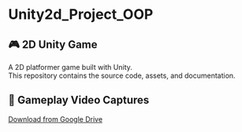 # Unity2d_Project_OOP

## 🎮 2D Unity Game
A 2D platformer game built with Unity.  
This repository contains the source code, assets, and documentation.  

## 🎥 Gameplay Video Captures
[Download from Google Drive](https://drive.google.com/drive/folders/17LHxkvQZY22GQ8m4Xz0fbAGOejFdYZ5l)
